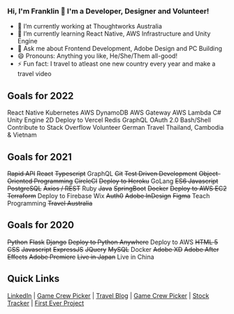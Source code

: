 ### Hi, I'm Franklin 👋 I'm a Developer, Designer and Volunteer!


- 🔭 I’m currently working at Thoughtworks Australia
- 🌱 I’m currently learning React Native, AWS Infrastructure and Unity Engine
- 💬 Ask me about Frontend Development, Adobe Design and PC Building
- 😄 Pronouns: Anything you like, He/She/Them all-good!
- ⚡ Fun fact: I travel to atleast one new country every year and make a travel video


## Goals for 2022
React Native
Kubernetes
AWS DynamoDB
AWS Gateway
AWS Lambda
C#
Unity Engine 2D
Deploy to Vercel
Redis
GraphQL
OAuth 2.0
Bash/Shell
Contribute to Stack Overflow
Volunteer
German
Travel Thailand, Cambodia & Vietnam


## Goals for 2021
~~Rapid API~~
~~React~~
~~Typescript~~
GraphQL
~~Git~~
~~Test Driven Development~~
~~Object-Oriented Programming~~
~~CircleCI~~
~~Deploy to Heroku~~
GoLang
~~ES6 Javascript~~
~~PostgreSQL~~
 ~~Axios / REST~~
Ruby
~~Java~~
~~SpringBoot~~
~~Docker~~
~~Deploy to AWS EC2~~
~~Terraform~~
Deploy to Firebase
Wix
~~Auth0~~
~~Adobe InDesign~~
~~Figma~~
Teach Programming
~~Travel Australia~~


## Goals for 2020
~~Python~~
~~Flask~~
~~Django~~
~~Deploy to Python Anywhere~~
Deploy to AWS
~~HTML 5~~
~~CSS~~
~~Javascript~~
~~ExpressJS~~
~~JQuery~~
~~MySQL~~
Docker
~~Adobe XD~~
~~Adobe After Effects~~
~~Adobe Premiere~~
~~Live in Japan~~
Live in China

## Quick Links
[LinkedIn](https://www.linkedin.com/in/franklin-moon-23572518a/) | [Game Crew Picker](https://mass-effect-crewed.herokuapp.com/) | [Travel Blog](https://frankstravelblog.pythonanywhere.com/) | [Game Crew Picker](https://mass-effect-crewed.herokuapp.com/) | [Stock Tracker](tw-stock-tracker.franklinvmoon.com) | [First Ever Project](http://opfman.pythonanywhere.com/)
